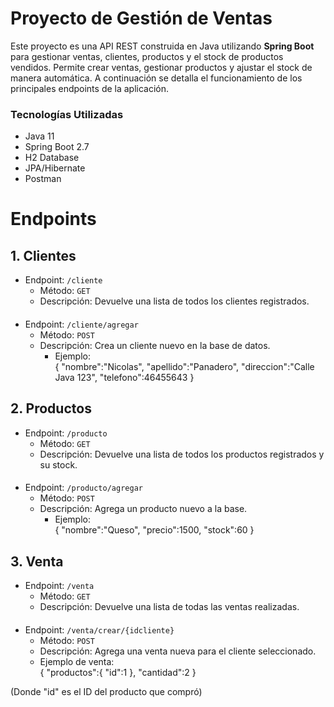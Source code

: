 # Proyecto de Gestión de Ventas

Este proyecto es una API REST construida en Java utilizando **Spring Boot** para gestionar ventas, clientes, productos y el stock de productos vendidos.
Permite crear ventas, gestionar productos y ajustar el stock de manera automática.
A continuación se detalla el funcionamiento de los principales endpoints de la aplicación.
### Tecnologías Utilizadas
- Java 11
- Spring Boot 2.7
- H2 Database
- JPA/Hibernate
- Postman


# Endpoints

## 1. Clientes


- Endpoint: `/cliente`
  - Método: `GET`
  - Descripción: Devuelve una lista de todos los clientes registrados.
####
- Endpoint: `/cliente/agregar`
  - Método: `POST`
  - Descripción: Crea un cliente nuevo en la base de datos.
    - Ejemplo:  
    {
      "nombre":"Nicolas",
      "apellido":"Panadero",
      "direccion":"Calle Java 123",
      "telefono":46455643
      }


## 2. Productos

- Endpoint: `/producto`
  - Método: `GET`
  - Descripción: Devuelve una lista de todos los productos registrados y su stock.
####
- Endpoint: `/producto/agregar`
  - Método: `POST`
  - Descripción: Agrega un producto nuevo a la base.
    - Ejemplo:  
    {
    "nombre":"Queso",
    "precio":1500,
    "stock":60
    }

## 3. Venta

- Endpoint: `/venta`
  - Método: `GET`
  - Descripción: Devuelve una lista de todas las ventas realizadas.
####
  - Endpoint: `/venta/crear/{idcliente}`
    - Método: `POST`
    - Descripción: Agrega una venta nueva para el cliente seleccionado.
    - Ejemplo de venta:        
    {
    "productos":{
  "id":1
    },
    "cantidad":2
    }

(Donde "id" es el ID del producto que compró)

